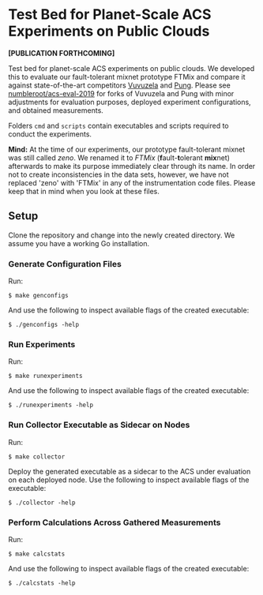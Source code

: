 # Test Bed for Planet-Scale ACS Experiments on Public Clouds

**[PUBLICATION FORTHCOMING]**

Test bed for planet-scale ACS experiments on public clouds. We developed this to evaluate our
fault-tolerant mixnet prototype FTMix and compare it against state-of-the-art competitors
[Vuvuzela](https://github.com/vuvuzela/vuvuzela) and [Pung](https://github.com/pung-project/pung).
Please see [numbleroot/acs-eval-2019](https://github.com/numbleroot/acs-eval-2019) for forks
of Vuvuzela and Pung with minor adjustments for evaluation purposes, deployed experiment
configurations, and obtained measurements.

Folders `cmd` and `scripts` contain executables and scripts required to conduct the experiments.

**Mind:** At the time of our experiments, our prototype fault-tolerant mixnet was still called
*zeno*. We renamed it to *FTMix* (**f**ault-**t**olerant **mix**net) afterwards to make its
purpose immediately clear through its name. In order not to create inconsistencies in the data
sets, however, we have not replaced 'zeno' with 'FTMix' in any of the instrumentation code files.
Please keep that in mind when you look at these files.


## Setup

Clone the repository and change into the newly created directory. We assume you have a working
Go installation.

### Generate Configuration Files

Run:
```
$ make genconfigs
```

And use the following to inspect available flags of the created executable:
```
$ ./genconfigs -help
```

### Run Experiments

Run:
```
$ make runexperiments
```

And use the following to inspect available flags of the created executable:
```
$ ./runexperiments -help
```

### Run Collector Executable as Sidecar on Nodes

Run:
```
$ make collector
```

Deploy the generated executable as a sidecar to the ACS under evaluation on each deployed
node. Use the following to inspect available flags of the executable:
```
$ ./collector -help
```

### Perform Calculations Across Gathered Measurements

Run:
```
$ make calcstats
```

And use the following to inspect available flags of the created executable:
```
$ ./calcstats -help
```
